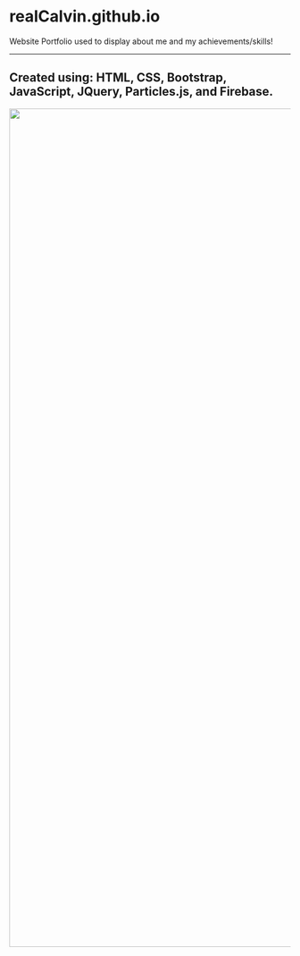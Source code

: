 # realCalvin.github.io

Website Portfolio used to display about me and my achievements/skills!

---
**Created using: HTML, CSS, Bootstrap, JavaScript, JQuery, Particles.js, and Firebase.**
---
<img src="img/portfolio.gif" width="1500">
